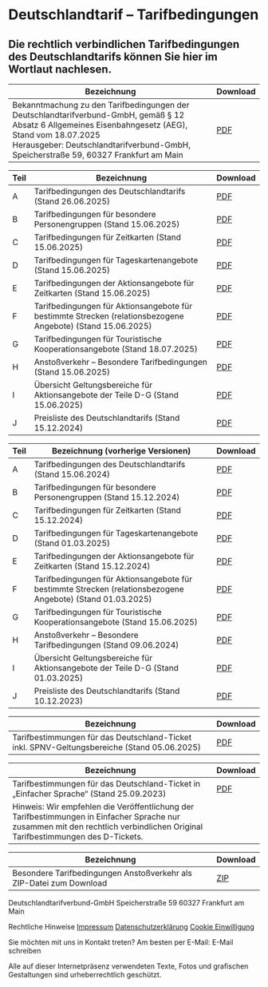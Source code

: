 Deutschlandtarif – Tarifbedingungen
==========

Die rechtlich verbindlichen Tarifbedingungen des Deutschlandtarifs können Sie hier im Wortlaut nachlesen.
----------

|                                                                                                                  Bezeichnung                                                                                                                   |                                                     Download                                                     |
|------------------------------------------------------------------------------------------------------------------------------------------------------------------------------------------------------------------------------------------------|------------------------------------------------------------------------------------------------------------------|
|Bekanntmachung zu den Tarifbedingungen der Deutschlandtarifverbund-GmbH, gemäß § 12 Absatz 6 Allgemeines Eisenbahngesetz (AEG), Stand vom 18.07.2025  <br/>Herausgeber: Deutschlandtarifverbund-GmbH, Speicherstraße 59, 60327 Frankfurt am Main|[PDF](https://www.deutschlandtarifverbund.de/wp-content/uploads/2025/07/20250717_TBDT_Tarifbekanntmachung_v24.pdf)|

|Teil|                                                Bezeichnung                                                |                                                               Download                                                               |
|----|-----------------------------------------------------------------------------------------------------------|--------------------------------------------------------------------------------------------------------------------------------------|
| A  |                         Tarifbedingungen des Deutschlandtarifs (Stand 26.06.2025)                         |        [PDF](https://www.deutschlandtarifverbund.de/wp-content/uploads/2025/06/20250625_A_1_TB-DTV-Grundsaetze_26Jun2025.pdf)        |
| B  |                     Tarifbedingungen für besondere Personengruppen (Stand 15.06.2025)                     | [PDF](https://www.deutschlandtarifverbund.de/wp-content/uploads/2025/06/20250604_B_2_TB-DT-Tarifbeding_bes_Persgruppen_Jun2025.pdf)  |
| C  |                            Tarifbedingungen für Zeitkarten (Stand 15.06.2025)                             |          [PDF](https://www.deutschlandtarifverbund.de/wp-content/uploads/2025/06/20250605_C_3_TB-DT-Zeitkarten_Jun2025.pdf)          |
| D  |                        Tarifbedingungen für Tageskartenangebote (Stand 15.06.2025)                        |[PDF](https://www.deutschlandtarifverbund.de/wp-content/uploads/2025/07/20250716_D_6_TB-DT-Aktionsang_Tageskarten_Jun2025_ber_V02.pdf)|
| E  |                  Tarifbedingungen der Aktionsangebote für Zeitkarten (Stand 15.06.2025)                   |    [PDF](https://www.deutschlandtarifverbund.de/wp-content/uploads/2025/06/20250604_E_7_TB-DT-Aktionsang_Zeitkarten_Jun2025.pdf)     |
| F  |Tarifbedingungen für Aktionsangebote für bestimmte Strecken (relationsbezogene Angebote) (Stand 15.06.2025)|    [PDF](https://www.deutschlandtarifverbund.de/wp-content/uploads/2025/06/20250605_F_5_TB-DT-Aktionsang_rel.bez_Ang_Jun2025.pdf)    |
| G  |                 Tarifbedingungen für Touristische Kooperationsangebote (Stand 18.07.2025)                 |       [PDF](https://www.deutschlandtarifverbund.de/wp-content/uploads/2025/07/20250717_G_TB-DT-Tourist_Koopangeb_Jul2025-.pdf)       |
| H  |                       Anstoßverkehr – Besondere Tarifbedingungen (Stand 15.06.2025)                       |        [PDF](https://www.deutschlandtarifverbund.de/wp-content/uploads/2025/06/20250604_H_8_TB-DT-Befbed-Anstoss_Jun2025.pdf)        |
| I  |              Übersicht Geltungsbereiche für Aktionsangebote der Teile D-G (Stand 15.06.2025)              | [PDF](https://www.deutschlandtarifverbund.de/wp-content/uploads/2025/06/20250604_I_9_GB-DT_Geltungsbereiche_Aktionsang_Jun2025.pdf)  |
| J  |                            Preisliste des Deutschlandtarifs (Stand 15.12.2024)                            |           [PDF](https://deutschlandtarifverbund.de/wp-content/uploads/2024/12/20241120_J_Preisliste_D-Tarif_Dez.2024.pdf)            |

|Teil|                                     Bezeichnung (vorherige Versionen)                                     |                                                                Download                                                                |
|----|-----------------------------------------------------------------------------------------------------------|----------------------------------------------------------------------------------------------------------------------------------------|
| A  |                         Tarifbedingungen des Deutschlandtarifs (Stand 15.06.2024)                         |          [PDF](https://www.deutschlandtarifverbund.de/wp-content/uploads/2025/06/20250603_A_1_TB-DTV-Grundsaetze_Jun2025.pdf)          |
| B  |                     Tarifbedingungen für besondere Personengruppen (Stand 15.12.2024)                     |    [PDF](https://deutschlandtarifverbund.de/wp-content/uploads/2024/12/20241115_B_2_TB-DT-Tarifbeding_bes_Persgruppen_Dez2024.pdf)     |
| C  |                            Tarifbedingungen für Zeitkarten (Stand 15.12.2024)                             |          [PDF](https://www.deutschlandtarifverbund.de/wp-content/uploads/2024/12/20241115_C_3_TB-DT-Zeitkarten_Dez.2024.pdf)           |
| D  |                        Tarifbedingungen für Tageskartenangebote (Stand 01.03.2025)                        |[PDF](https://www.deutschlandtarifverbund.de/wp-content/uploads/2025/04/20250228_D_6_TB-DT-Aktionsang_Tageskarten_Maer2025_20250430.pdf)|
| E  |                  Tarifbedingungen der Aktionsangebote für Zeitkarten (Stand 15.12.2024)                   |     [PDF](https://www.deutschlandtarifverbund.de/wp-content/uploads/2024/12/20241118_E_7_TB-DT-Aktionsang_Zeitkarten_Dez.2024.pdf)     |
| F  |Tarifbedingungen für Aktionsangebote für bestimmte Strecken (relationsbezogene Angebote) (Stand 01.03.2025)|      [PDF](https://deutschlandtarifverbund.de/wp-content/uploads/2025/02/20250207_F_5_TB-DT-Aktionsang_rel.bez_Ang_Maer2025.pdf)       |
| G  |                 Tarifbedingungen für Touristische Kooperationsangebote (Stand 15.06.2025)                 |        [PDF](https://www.deutschlandtarifverbund.de/wp-content/uploads/2025/06/20250604_G_TB-DT-Tourist_Koopangeb_Jun2025.pdf)         |
| H  |                       Anstoßverkehr – Besondere Tarifbedingungen (Stand 09.06.2024)                       |         [PDF](https://www.deutschlandtarifverbund.de/wp-content/uploads/2024/12/20241205_H_8_TB-DT-Befbed-Anstoss_Dez2024.pdf)         |
| I  |              Übersicht Geltungsbereiche für Aktionsangebote der Teile D-G (Stand 01.03.2025)              |  [PDF](https://www.deutschlandtarifverbund.de/wp-content/uploads/2025/02/20250207_I_9_GB-DT_Geltungsbereiche_Aktionsang_Maer2025.pdf)  |
| J  |                            Preisliste des Deutschlandtarifs (Stand 10.12.2023)                            |          [PDF](https://www.deutschlandtarifverbund.de/wp-content/uploads/2024/12/20241120_J_Preisliste_D-Tarif_Dez.2024.pdf)           |

|                                        Bezeichnung                                        |                                              Download                                              |
|-------------------------------------------------------------------------------------------|----------------------------------------------------------------------------------------------------|
|Tarifbestimmungen für das Deutschland-Ticket inkl. SPNV-Geltungsbereiche (Stand 05.06.2025)|[PDF](https://www.deutschlandtarifverbund.de/wp-content/uploads/2025/06/20250603_TB-DTX_V11_ber.pdf)|

|                                                                                 Bezeichnung                                                                                 |                                                  Download                                                  |
|-----------------------------------------------------------------------------------------------------------------------------------------------------------------------------|------------------------------------------------------------------------------------------------------------|
|                                           Tarifbestimmungen für das Deutschland-Ticket in „Einfacher Sprache“ (Stand 25.09.2023)                                            |[PDF](https://deutschlandtarifverbund.de/wp-content/uploads/2024/08/231025_TB_D-Ticket_Einfache_Sprache.pdf)|
|Hinweis: Wir empfehlen die Veröffentlichung der Tarifbestimmungen in Einfacher Sprache nur zusammen mit den rechtlich verbindlichen Original Tarifbestimmungen des D-Tickets.|                                                                                                            |

|                            Bezeichnung                            |                                              Download                                               |
|-------------------------------------------------------------------|-----------------------------------------------------------------------------------------------------|
|Besondere Tarifbedingungen Anstoßverkehr als ZIP-Datei zum Download|[ZIP](https://www.deutschlandtarifverbund.de/wp-content/uploads/2025/06/Blaetter_Anstoss_2025-06.zip)|

 Deutschlandtarifverbund-GmbH
Speicherstraße 59
60327 Frankfurt am Main

 Rechtliche Hinweise
[Impressum](https://deutschlandtarifverbund.de/impressum)
[Datenschutzerklärung](https://deutschlandtarifverbund.de/datenschutz)
[Cookie Einwilligung](https://deutschlandtarifverbund.de/datenschutz)

 Sie möchten mit uns in Kontakt treten? Am besten per E-Mail:
E-Mail schreiben

[](https://www.linkedin.com/company/67319861)

Alle auf dieser Internetpräsenz verwendeten Texte, Fotos und grafischen Gestaltungen sind urheberrechtlich geschützt.
